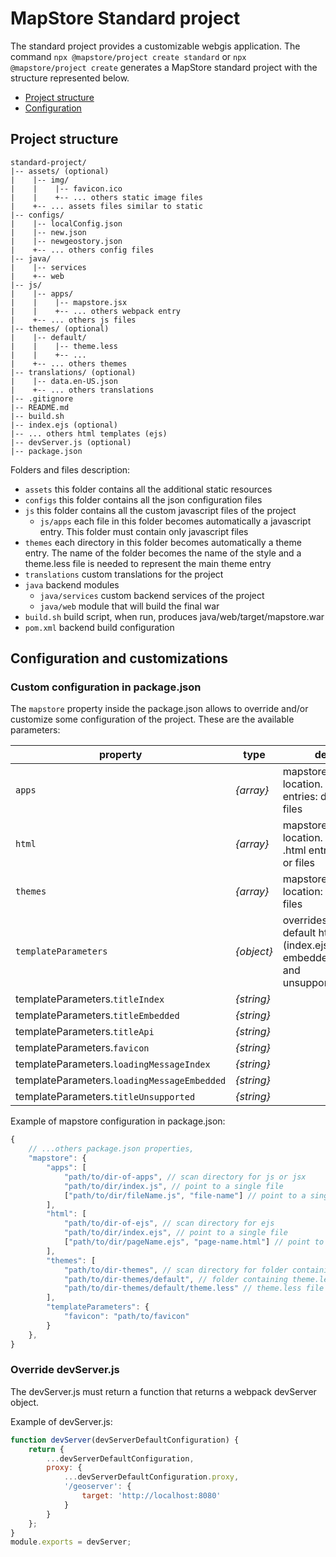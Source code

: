 # MapStore Standard project

The standard project provides a customizable webgis application.
The command `npx @mapstore/project create standard` or `npx @mapstore/project create` generates a MapStore standard project with the structure represented below.

- [Project structure](#project-structure)
- [Configuration](#configuration)

## Project structure

```
standard-project/
|-- assets/ (optional)
|    |-- img/
|    |    |-- favicon.ico
|    |    +-- ... others static image files
|    +-- ... assets files similar to static
|-- configs/
|    |-- localConfig.json
|    |-- new.json
|    |-- newgeostory.json
|    +-- ... others config files
|-- java/
|    |-- services
|    +-- web
|-- js/
|    |-- apps/
|    |    |-- mapstore.jsx
|    |    +-- ... others webpack entry
|    +-- ... others js files
|-- themes/ (optional)
|    |-- default/
|    |    |-- theme.less
|    |    +-- ...
|    +-- ... others themes
|-- translations/ (optional)
|    |-- data.en-US.json
|    +-- ... others translations
|-- .gitignore
|-- README.md
|-- build.sh
|-- index.ejs (optional)
|-- ... others html templates (ejs)
|-- devServer.js (optional)
|-- package.json
```

Folders and files description:

- `assets` this folder contains all the additional static resources
- `configs` this folder contains all the json configuration files
- `js` this folder contains all the custom javascript files of the project
  - `js/apps` each file in this folder becomes automatically a javascript entry. This folder must contain only javascript files
- `themes` each directory in this folder becomes automatically a theme entry. The name of the folder becomes the name of the style and a theme.less file is needed to represent the main theme entry
- `translations` custom translations for the project
- `java` backend modules
  - `java/services` custom backend services of the project
  - `java/web` module that will build the final war
- `build.sh` build script, when run, produces java/web/target/mapstore.war
- `pom.xml` backend build configuration

## Configuration and customizations

### Custom configuration in package.json

The `mapstore` property inside the package.json allows to override and/or customize some configuration of the project. These are the available parameters:

| property | type | description |
| --- | --- | --- |
| `apps` | _{array}_ | mapstore application location. List of .js or .jsx entries: directories or files |
| `html` | _{array}_ | mapstore html templates location. List of .ejs or .html entries: directories or files |
| `themes` | _{array}_ | mapstore .less themes location: directories or files |
| `templateParameters` | _{object}_ | overrides parameters of default html templates (index.ejs, embedded.ejs, api.ejs and unsupportedBrowser.ejs) |
| templateParameters.`titleIndex` | _{string}_ |  |
| templateParameters.`titleEmbedded` | _{string}_ |  |
| templateParameters.`titleApi` | _{string}_ |  |
| templateParameters.`favicon` | _{string}_ |  |
| templateParameters.`loadingMessageIndex` | _{string}_ |  |
| templateParameters.`loadingMessageEmbedded` | _{string}_ |  |
| templateParameters.`titleUnsupported` | _{string}_ |  |


Example of mapstore configuration in package.json:

```js
{
    // ...others package.json properties,
    "mapstore": {
        "apps": [
            "path/to/dir-of-apps", // scan directory for js or jsx
            "path/to/dir/index.js", // point to a single file
            ["path/to/dir/fileName.js", "file-name"] // point to a single file and replace the bundle name 
        ],
        "html": [
            "path/to/dir-of-ejs", // scan directory for ejs
            "path/to/dir/index.ejs", // point to a single file
            ["path/to/dir/pageName.ejs", "page-name.html"] // point to a single file and replace the html name
        ],
        "themes": [
            "path/to/dir-themes", // scan directory for folder containing theme.less (name from folder)
            "path/to/dir-themes/default", // folder containing theme.less (name from folder)
            "path/to/dir-themes/default/theme.less" // theme.less file to use (name from folder)
        ],
        "templateParameters": {
            "favicon": "path/to/favicon"
        }
    },
}
```

### Override devServer.js

The devServer.js must return a function that returns a webpack devServer object.

Example of devServer.js:

```js
function devServer(devServerDefaultConfiguration) {
    return {
        ...devServerDefaultConfiguration,
        proxy: {
            ...devServerDefaultConfiguration.proxy,
            '/geoserver': {
                target: 'http://localhost:8080'
            }
        }
    };
}
module.exports = devServer;
```

